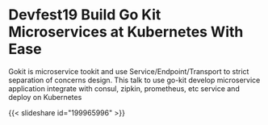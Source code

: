 # Devfest19 Build Go Kit Microservices at Kubernetes With Ease


Gokit is microservice tookit and use Service/Endpoint/Transport to strict separation of concerns design. This talk to use go-kit develop microservice application integrate with consul, zipkin, prometheus, etc service and deploy on Kubernetes

{{< slideshare id="199965996" >}}
